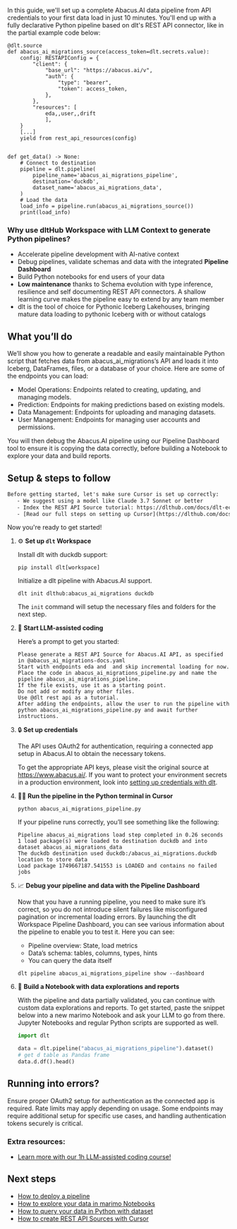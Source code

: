 In this guide, we'll set up a complete Abacus.AI data pipeline from API credentials to your first data load in just 10 minutes. You'll end up with a fully declarative Python pipeline based on dlt's REST API connector, like in the partial example code below:

```python-outcome
@dlt.source
def abacus_ai_migrations_source(access_token=dlt.secrets.value):
    config: RESTAPIConfig = {
        "client": {
            "base_url": "https://abacus.ai/v",
            "auth": {
                "type": "bearer",
                "token": access_token,
            },
        },
        "resources": [
            eda,,user,,drift
            ],
    }
    [...]
    yield from rest_api_resources(config)


def get_data() -> None:
    # Connect to destination
    pipeline = dlt.pipeline(
        pipeline_name='abacus_ai_migrations_pipeline',
        destination='duckdb',
        dataset_name='abacus_ai_migrations_data', 
    )
    # Load the data
    load_info = pipeline.run(abacus_ai_migrations_source())
    print(load_info) 
```

### Why use dltHub Workspace with LLM Context to generate Python pipelines?

- Accelerate pipeline development with AI-native context
- Debug pipelines, validate schemas and data with the integrated **Pipeline Dashboard**
- Build Python notebooks for end users of your data
- **Low maintenance** thanks to Schema evolution with type inference, resilience and self documenting REST API connectors. A shallow learning curve makes the pipeline easy to extend by any team member
- dlt is the tool of choice for Pythonic Iceberg Lakehouses, bringing mature data loading to pythonic Iceberg with or without catalogs

## What you’ll do

We’ll show you how to generate a readable and easily maintainable Python script that fetches data from abacus_ai_migrations’s API and loads it into Iceberg, DataFrames, files, or a database of your choice. Here are some of the endpoints you can load:

- Model Operations: Endpoints related to creating, updating, and managing models.
- Prediction: Endpoints for making predictions based on existing models.
- Data Management: Endpoints for uploading and managing datasets.
- User Management: Endpoints for managing user accounts and permissions.

You will then debug the Abacus.AI pipeline using our Pipeline Dashboard tool to ensure it is copying the data correctly, before building a Notebook to explore your data and build reports.

## Setup & steps to follow

```default
Before getting started, let's make sure Cursor is set up correctly:
   - We suggest using a model like Claude 3.7 Sonnet or better
   - Index the REST API Source tutorial: https://dlthub.com/docs/dlt-ecosystem/verified-sources/rest_api/ and add it to context as **@dlt rest api**
   - [Read our full steps on setting up Cursor](https://dlthub.com/docs/dlt-ecosystem/llm-tooling/cursor-restapi#23-configuring-cursor-with-documentation)
```

Now you're ready to get started!

1. ⚙️ **Set up `dlt` Workspace**
    
    Install dlt with duckdb support:
    ```shell
    pip install dlt[workspace]
    ```

    Initialize a dlt pipeline with Abacus.AI support.
    ```shell
    dlt init dlthub:abacus_ai_migrations duckdb
    ```

    The `init` command will setup the necessary files and folders for the next step.
    
2. 🤠 **Start LLM-assisted coding**
    
    Here’s a prompt to get you started:
    
    ```prompt
    Please generate a REST API Source for Abacus.AI API, as specified in @abacus_ai_migrations-docs.yaml 
    Start with endpoints eda and  and skip incremental loading for now. 
    Place the code in abacus_ai_migrations_pipeline.py and name the pipeline abacus_ai_migrations_pipeline. 
    If the file exists, use it as a starting point. 
    Do not add or modify any other files. 
    Use @dlt rest api as a tutorial. 
    After adding the endpoints, allow the user to run the pipeline with python abacus_ai_migrations_pipeline.py and await further instructions.
    ```

    
3. 🔒 **Set up credentials** 
    
    The API uses OAuth2 for authentication, requiring a connected app setup in Abacus.AI to obtain the necessary tokens.
    
    To get the appropriate API keys, please visit the original source at https://www.abacus.ai/.
    If you want to protect your environment secrets in a production environment, look into [setting up credentials with dlt](https://dlthub.com/docs/walkthroughs/add_credentials).
    
4. 🏃‍♀️ **Run the pipeline in the Python terminal in Cursor**
    
    ```shell
    python abacus_ai_migrations_pipeline.py
    ```
    
    If your pipeline runs correctly, you’ll see something like the following:
    
    ```shell
    Pipeline abacus_ai_migrations load step completed in 0.26 seconds
    1 load package(s) were loaded to destination duckdb and into dataset abacus_ai_migrations_data
    The duckdb destination used duckdb:/abacus_ai_migrations.duckdb location to store data
    Load package 1749667187.541553 is LOADED and contains no failed jobs
    ```
    
5. 📈 **Debug your pipeline and data with the Pipeline Dashboard**

    Now that you have a running pipeline, you need to make sure it’s correct, so you do not introduce silent failures like misconfigured pagination or incremental loading errors. By launching the dlt Workspace Pipeline Dashboard, you can see various information about the pipeline to enable you to test it. Here you can see:
    - Pipeline overview: State, load metrics
    - Data’s schema: tables, columns, types, hints
    - You can query the data itself
    
    ```shell
    dlt pipeline abacus_ai_migrations_pipeline show --dashboard
    ```
    
6. 🐍 **Build a Notebook with data explorations and reports**

    With the pipeline and data partially validated, you can continue with custom data explorations and reports. To get started, paste the snippet below into a new marimo Notebook and ask your LLM to go from there. Jupyter Notebooks and regular Python scripts are supported as well.

    
    ```python
    import dlt

   data = dlt.pipeline("abacus_ai_migrations_pipeline").dataset()
   # get d table as Pandas frame
   data.d.df().head()
    ```

## Running into errors?

Ensure proper OAuth2 setup for authentication as the connected app is required. Rate limits may apply depending on usage. Some endpoints may require additional setup for specific use cases, and handling authentication tokens securely is critical.

### Extra resources:

- [Learn more with our 1h LLM-assisted coding course!](https://www.youtube.com/watch?v=GGid70rnJuM)

## Next steps

- [How to deploy a pipeline](https://dlthub.com/docs/walkthroughs/deploy-a-pipeline)
- [How to explore your data in marimo Notebooks](https://dlthub.com/docs/general-usage/dataset-access/marimo)
- [How to query your data in Python with dataset](https://dlthub.com/docs/general-usage/dataset-access/dataset)
- [How to create REST API Sources with Cursor](https://dlthub.com/docs/dlt-ecosystem/llm-tooling/cursor-restapi)